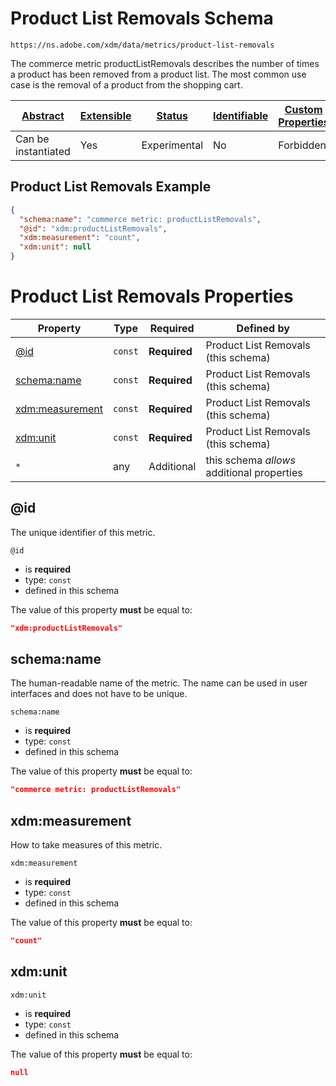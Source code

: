 
# Product List Removals Schema

```
https://ns.adobe.com/xdm/data/metrics/product-list-removals
```

The commerce metric productListRemovals describes the number of times a product has been removed from a product list. The most common use case is the removal of a product from the shopping cart.

| [Abstract](../../abstract.md) | [Extensible](../../extensions.md) | [Status](../../status.md) | [Identifiable](../../id.md) | [Custom Properties](../../extensions.md) | [Additional Properties](../../extensions.md) | Defined In |
|-------------------------------|-----------------------------------|---------------------------|-----------------------------|------------------------------------------|----------------------------------------------|------------|
| Can be instantiated | Yes | Experimental | No | Forbidden | Permitted | [data/product-list-removals.schema.json](data/product-list-removals.schema.json) |

## Product List Removals Example
```json
{
  "schema:name": "commerce metric: productListRemovals",
  "@id": "xdm:productListRemovals",
  "xdm:measurement": "count",
  "xdm:unit": null
}
```

# Product List Removals Properties

| Property | Type | Required | Defined by |
|----------|------|----------|------------|
| [@id](#@id) | `const` | **Required** | Product List Removals (this schema) |
| [schema:name](#schemaname) | `const` | **Required** | Product List Removals (this schema) |
| [xdm:measurement](#xdmmeasurement) | `const` | **Required** | Product List Removals (this schema) |
| [xdm:unit](#xdmunit) | `const` | **Required** | Product List Removals (this schema) |
| `*` | any | Additional | this schema *allows* additional properties |

## @id

The unique identifier of this metric.

`@id`
* is **required**
* type: `const`
* defined in this schema

The value of this property **must** be equal to:

```json
"xdm:productListRemovals"
```





## schema:name

The human-readable name of the metric. The name can be used in user interfaces and does not have to be unique.

`schema:name`
* is **required**
* type: `const`
* defined in this schema

The value of this property **must** be equal to:

```json
"commerce metric: productListRemovals"
```





## xdm:measurement

How to take measures of this metric.

`xdm:measurement`
* is **required**
* type: `const`
* defined in this schema

The value of this property **must** be equal to:

```json
"count"
```





## xdm:unit


`xdm:unit`
* is **required**
* type: `const`
* defined in this schema

The value of this property **must** be equal to:

```json
null
```




